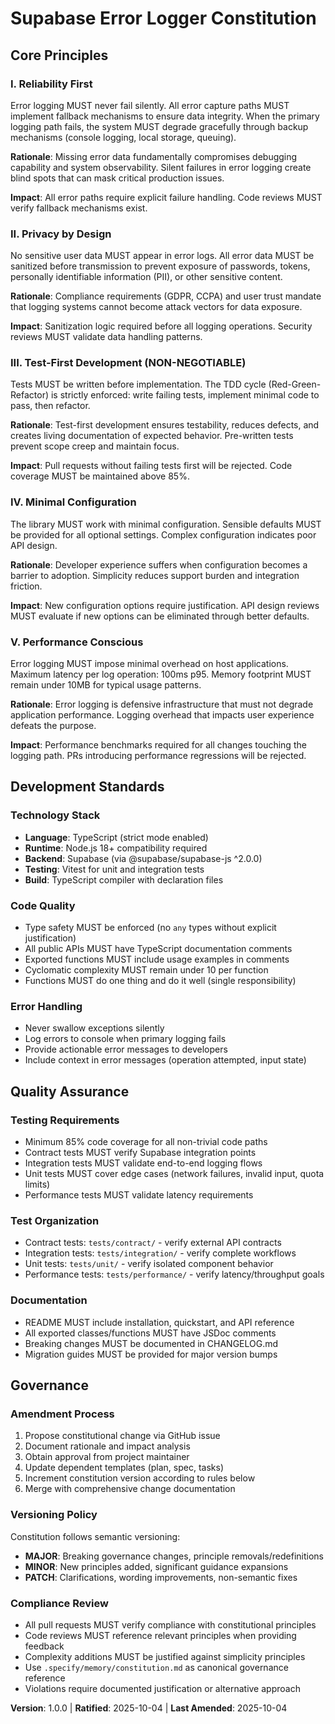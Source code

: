 <!--
SYNC IMPACT REPORT
===================
Version Change: Initial → 1.0.0
Modified Principles: N/A (Initial creation)
Added Sections:
  - Core Principles (5 principles)
  - Development Standards
  - Quality Assurance
  - Governance

Templates Requiring Updates:
  ✅ plan-template.md - Updated to reference constitution v1.0.0
  ✅ spec-template.md - Aligned with reliability and testing principles
  ✅ tasks-template.md - Aligned with TDD and modularity requirements
  ⚠ No commands/ directory found - skipped

Follow-up TODOs: None
===================
-->

# Supabase Error Logger Constitution

## Core Principles

### I. Reliability First
Error logging MUST never fail silently. All error capture paths MUST implement
fallback mechanisms to ensure data integrity. When the primary logging path fails,
the system MUST degrade gracefully through backup mechanisms (console logging,
local storage, queuing).

**Rationale**: Missing error data fundamentally compromises debugging capability
and system observability. Silent failures in error logging create blind spots
that can mask critical production issues.

**Impact**: All error paths require explicit failure handling. Code reviews MUST
verify fallback mechanisms exist.

### II. Privacy by Design
No sensitive user data MUST appear in error logs. All error data MUST be sanitized
before transmission to prevent exposure of passwords, tokens, personally identifiable
information (PII), or other sensitive content.

**Rationale**: Compliance requirements (GDPR, CCPA) and user trust mandate that
logging systems cannot become attack vectors for data exposure.

**Impact**: Sanitization logic required before all logging operations. Security
reviews MUST validate data handling patterns.

### III. Test-First Development (NON-NEGOTIABLE)
Tests MUST be written before implementation. The TDD cycle (Red-Green-Refactor)
is strictly enforced: write failing tests, implement minimal code to pass, then
refactor.

**Rationale**: Test-first development ensures testability, reduces defects, and
creates living documentation of expected behavior. Pre-written tests prevent
scope creep and maintain focus.

**Impact**: Pull requests without failing tests first will be rejected. Code
coverage MUST be maintained above 85%.

### IV. Minimal Configuration
The library MUST work with minimal configuration. Sensible defaults MUST be
provided for all optional settings. Complex configuration indicates poor API
design.

**Rationale**: Developer experience suffers when configuration becomes a barrier
to adoption. Simplicity reduces support burden and integration friction.

**Impact**: New configuration options require justification. API design reviews
MUST evaluate if new options can be eliminated through better defaults.

### V. Performance Conscious
Error logging MUST impose minimal overhead on host applications. Maximum latency
per log operation: 100ms p95. Memory footprint MUST remain under 10MB for typical
usage patterns.

**Rationale**: Error logging is defensive infrastructure that must not degrade
application performance. Logging overhead that impacts user experience defeats
the purpose.

**Impact**: Performance benchmarks required for all changes touching the logging
path. PRs introducing performance regressions will be rejected.

## Development Standards

### Technology Stack
- **Language**: TypeScript (strict mode enabled)
- **Runtime**: Node.js 18+ compatibility required
- **Backend**: Supabase (via @supabase/supabase-js ^2.0.0)
- **Testing**: Vitest for unit and integration tests
- **Build**: TypeScript compiler with declaration files

### Code Quality
- Type safety MUST be enforced (no `any` types without explicit justification)
- All public APIs MUST have TypeScript documentation comments
- Exported functions MUST include usage examples in comments
- Cyclomatic complexity MUST remain under 10 per function
- Functions MUST do one thing and do it well (single responsibility)

### Error Handling
- Never swallow exceptions silently
- Log errors to console when primary logging fails
- Provide actionable error messages to developers
- Include context in error messages (operation attempted, input state)

## Quality Assurance

### Testing Requirements
- Minimum 85% code coverage for all non-trivial code paths
- Contract tests MUST verify Supabase integration points
- Integration tests MUST validate end-to-end logging flows
- Unit tests MUST cover edge cases (network failures, invalid input, quota limits)
- Performance tests MUST validate latency requirements

### Test Organization
- Contract tests: `tests/contract/` - verify external API contracts
- Integration tests: `tests/integration/` - verify complete workflows
- Unit tests: `tests/unit/` - verify isolated component behavior
- Performance tests: `tests/performance/` - verify latency/throughput goals

### Documentation
- README MUST include installation, quickstart, and API reference
- All exported classes/functions MUST have JSDoc comments
- Breaking changes MUST be documented in CHANGELOG.md
- Migration guides MUST be provided for major version bumps

## Governance

### Amendment Process
1. Propose constitutional change via GitHub issue
2. Document rationale and impact analysis
3. Obtain approval from project maintainer
4. Update dependent templates (plan, spec, tasks)
5. Increment constitution version according to rules below
6. Merge with comprehensive change documentation

### Versioning Policy
Constitution follows semantic versioning:
- **MAJOR**: Breaking governance changes, principle removals/redefinitions
- **MINOR**: New principles added, significant guidance expansions
- **PATCH**: Clarifications, wording improvements, non-semantic fixes

### Compliance Review
- All pull requests MUST verify compliance with constitutional principles
- Code reviews MUST reference relevant principles when providing feedback
- Complexity additions MUST be justified against simplicity principles
- Use `.specify/memory/constitution.md` as canonical governance reference
- Violations require documented justification or alternative approach

**Version**: 1.0.0 | **Ratified**: 2025-10-04 | **Last Amended**: 2025-10-04
